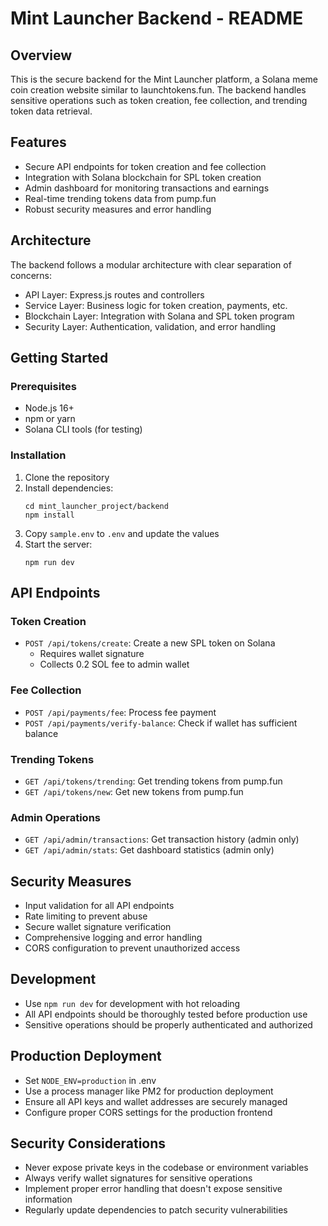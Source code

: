 # Mint Launcher Backend - README

## Overview
This is the secure backend for the Mint Launcher platform, a Solana meme coin creation website similar to launchtokens.fun. The backend handles sensitive operations such as token creation, fee collection, and trending token data retrieval.

## Features
- Secure API endpoints for token creation and fee collection
- Integration with Solana blockchain for SPL token creation
- Admin dashboard for monitoring transactions and earnings
- Real-time trending tokens data from pump.fun
- Robust security measures and error handling

## Architecture
The backend follows a modular architecture with clear separation of concerns:
- API Layer: Express.js routes and controllers
- Service Layer: Business logic for token creation, payments, etc.
- Blockchain Layer: Integration with Solana and SPL token program
- Security Layer: Authentication, validation, and error handling

## Getting Started

### Prerequisites
- Node.js 16+
- npm or yarn
- Solana CLI tools (for testing)

### Installation
1. Clone the repository
2. Install dependencies:
   ```
   cd mint_launcher_project/backend
   npm install
   ```
3. Copy `sample.env` to `.env` and update the values
4. Start the server:
   ```
   npm run dev
   ```

## API Endpoints

### Token Creation
- `POST /api/tokens/create`: Create a new SPL token on Solana
  - Requires wallet signature
  - Collects 0.2 SOL fee to admin wallet

### Fee Collection
- `POST /api/payments/fee`: Process fee payment
- `POST /api/payments/verify-balance`: Check if wallet has sufficient balance

### Trending Tokens
- `GET /api/tokens/trending`: Get trending tokens from pump.fun
- `GET /api/tokens/new`: Get new tokens from pump.fun

### Admin Operations
- `GET /api/admin/transactions`: Get transaction history (admin only)
- `GET /api/admin/stats`: Get dashboard statistics (admin only)

## Security Measures
- Input validation for all API endpoints
- Rate limiting to prevent abuse
- Secure wallet signature verification
- Comprehensive logging and error handling
- CORS configuration to prevent unauthorized access

## Development
- Use `npm run dev` for development with hot reloading
- All API endpoints should be thoroughly tested before production use
- Sensitive operations should be properly authenticated and authorized

## Production Deployment
- Set `NODE_ENV=production` in .env
- Use a process manager like PM2 for production deployment
- Ensure all API keys and wallet addresses are securely managed
- Configure proper CORS settings for the production frontend

## Security Considerations
- Never expose private keys in the codebase or environment variables
- Always verify wallet signatures for sensitive operations
- Implement proper error handling that doesn't expose sensitive information
- Regularly update dependencies to patch security vulnerabilities
